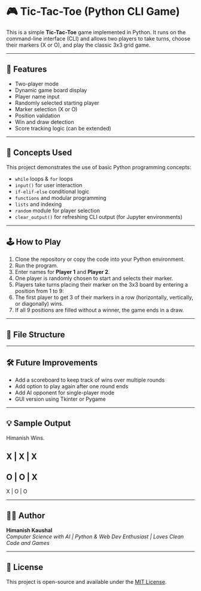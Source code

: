 # 🎮 Tic-Tac-Toe (Python CLI Game)

This is a simple **Tic-Tac-Toe** game implemented in Python. It runs on the command-line interface (CLI) and allows two players to take turns, choose their markers (X or O), and play the classic 3x3 grid game.

---

## 🚀 Features

- Two-player mode
- Dynamic game board display
- Player name input
- Randomly selected starting player
- Marker selection (X or O)
- Position validation
- Win and draw detection
- Score tracking logic (can be extended)

---

## 🧠 Concepts Used

This project demonstrates the use of basic Python programming concepts:

- `while` loops & `for` loops
- `input()` for user interaction
- `if-elif-else` conditional logic
- `functions` and modular programming
- `lists` and indexing
- `random` module for player selection
- `clear_output()` for refreshing CLI output (for Jupyter environments)

---

## 🕹️ How to Play

1. Clone the repository or copy the code into your Python environment.
2. Run the program.
3. Enter names for **Player 1** and **Player 2**.
4. One player is randomly chosen to start and selects their marker.
5. Players take turns placing their marker on the 3x3 board by entering a position from 1 to 9:
6. The first player to get 3 of their markers in a row (horizontally, vertically, or diagonally) wins.
7. If all 9 positions are filled without a winner, the game ends in a draw.

---

## 📁 File Structure


---

## 🛠️ Future Improvements

- Add a scoreboard to keep track of wins over multiple rounds
- Add option to play again after one round ends
- Add AI opponent for single-player mode
- GUI version using Tkinter or Pygame

---

## 💡 Sample Output

Himanish Wins.

X | X | X
----------
O | O | X
----------
X | O | O


---

## 🧑‍💻 Author

**Himanish Kaushal**  
_Computer Science with AI | Python & Web Dev Enthusiast | Loves Clean Code and Games_

---

## 📜 License

This project is open-source and available under the [MIT License](LICENSE).

